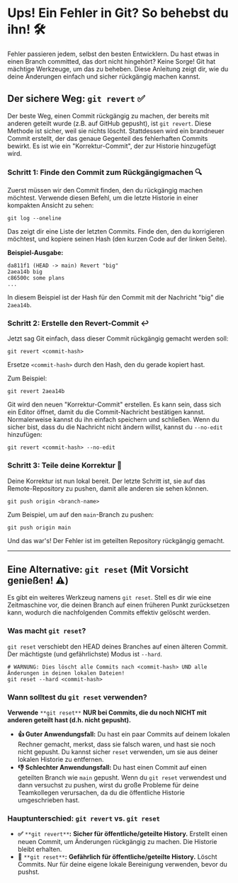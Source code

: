 # Ups! Ein Fehler in Git? So behebst du ihn! 🛠️

Fehler passieren jedem, selbst den besten Entwicklern. Du hast etwas in einen Branch committed, das dort nicht hingehört? Keine Sorge! Git hat mächtige Werkzeuge, um das zu beheben. Diese Anleitung zeigt dir, wie du deine Änderungen einfach und sicher rückgängig machen kannst.

## Der sichere Weg: `git revert` ✅

Der beste Weg, einen Commit rückgängig zu machen, der bereits mit anderen geteilt wurde (z.B. auf GitHub gepusht), ist `git revert`. Diese Methode ist sicher, weil sie nichts löscht. Stattdessen wird ein brandneuer Commit erstellt, der das genaue Gegenteil des fehlerhaften Commits bewirkt. Es ist wie ein "Korrektur-Commit", der zur Historie hinzugefügt wird.

### Schritt 1: Finde den Commit zum Rückgängigmachen 🔍

Zuerst müssen wir den Commit finden, den du rückgängig machen möchtest. Verwende diesen Befehl, um die letzte Historie in einer kompakten Ansicht zu sehen:

```
git log --oneline
```

Das zeigt dir eine Liste der letzten Commits. Finde den, den du korrigieren möchtest, und kopiere seinen Hash (den kurzen Code auf der linken Seite).

**Beispiel-Ausgabe:**

```
da811f1 (HEAD -> main) Revert "big"
2aea14b big
c86500c some plans
...
```

In diesem Beispiel ist der Hash für den Commit mit der Nachricht "big" die `2aea14b`.

### Schritt 2: Erstelle den Revert-Commit ↩️

Jetzt sag Git einfach, dass dieser Commit rückgängig gemacht werden soll:

```
git revert <commit-hash>
```

Ersetze `<commit-hash>` durch den Hash, den du gerade kopiert hast.

Zum Beispiel:

```
git revert 2aea14b
```

Git wird den neuen "Korrektur-Commit" erstellen. Es kann sein, dass sich ein Editor öffnet, damit du die Commit-Nachricht bestätigen kannst. Normalerweise kannst du ihn einfach speichern und schließen. Wenn du sicher bist, dass du die Nachricht nicht ändern willst, kannst du `--no-edit` hinzufügen:

```
git revert <commit-hash> --no-edit
```

### Schritt 3: Teile deine Korrektur 🚀

Deine Korrektur ist nun lokal bereit. Der letzte Schritt ist, sie auf das Remote-Repository zu pushen, damit alle anderen sie sehen können.

```
git push origin <branch-name>
```

Zum Beispiel, um auf den `main`\-Branch zu pushen:

```
git push origin main
```

Und das war's! Der Fehler ist im geteilten Repository rückgängig gemacht.

---

## Eine Alternative: `git reset` (Mit Vorsicht genießen! ⚠️)

Es gibt ein weiteres Werkzeug namens `git reset`. Stell es dir wie eine Zeitmaschine vor, die deinen Branch auf einen früheren Punkt zurücksetzen kann, wodurch die nachfolgenden Commits effektiv gelöscht werden.

### Was macht `git reset`?

`git reset` verschiebt den HEAD deines Branches auf einen älteren Commit. Der mächtigste (und gefährlichste) Modus ist `--hard`.

```
# WARNUNG: Dies löscht alle Commits nach <commit-hash> UND alle Änderungen in deinen lokalen Dateien!
git reset --hard <commit-hash>
```

### Wann solltest du `git reset` verwenden?

**Verwende** `**git reset**` **NUR bei Commits, die du noch NICHT mit anderen geteilt hast (d.h. nicht gepusht).**

*   **👍 Guter Anwendungsfall:** Du hast ein paar Commits auf deinem lokalen Rechner gemacht, merkst, dass sie falsch waren, und hast sie noch nicht gepusht. Du kannst sicher `reset` verwenden, um sie aus deiner lokalen Historie zu entfernen.
*   **👎 Schlechter Anwendungsfall:** Du hast einen Commit auf einen geteilten Branch wie `main` gepusht. Wenn du `git reset` verwendest und dann versuchst zu pushen, wirst du große Probleme für deine Teamkollegen verursachen, da du die öffentliche Historie umgeschrieben hast.

### Hauptunterschied: `git revert` vs. `git reset`

*   **✅** `**git revert**`**:** **Sicher für öffentliche/geteilte History.** Erstellt einen neuen Commit, um Änderungen rückgängig zu machen. Die Historie bleibt erhalten.
*   **🚫** `**git reset**`**:** **Gefährlich für öffentliche/geteilte History.** Löscht Commits. Nur für deine eigene lokale Bereinigung verwenden, bevor du pushst.